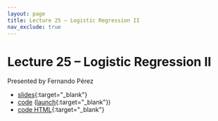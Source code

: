 ```yaml
---
layout: page
title: Lecture 25 – Logistic Regression II
nav_exclude: true
---
```


# Lecture 25 – Logistic Regression II

Presented by Fernando Pérez

- [slides](https://docs.google.com/presentation/d/15S0oBS_HA_okqR2DX2PWElghdPEFB3L39umw1xLvIKU){:target="_blank"}
- [code](https://github.com/DS-100/fa22/blob/main/lec/lec25/lec25.ipynb) ([launch](https://data100.datahub.berkeley.edu/hub/user-redirect/git-sync?repo=https://github.com/DS-100/fa22&urlpath=lab/tree/fa22/lec/lec25/lec25.ipynb){:target="_blank"})
- [code HTML](../../resources/assets/lectures/lec25/lec25.html){:target="_blank"}

<!--
- [recording](https://youtu.be/RLQ2Qzx9f1Q){:target="_blank"}
--> 

<!-- A reminder – the right column of the table below contains _Quick Checks_. These are **not** required but suggested to help you check your understanding.

<table>
<colgroup>
<col style="width: 25%" />
<col style="width: 25%" />
<col style="width: 25%" />
</colgroup>
<thead>
<tr class="header">
<th></th>
<th>Video</th>
<th>Quick Check</th>
</tr>
</thead>
<tbody>
<tr>
<td><strong>25.1</strong> <br />A big picture overview of inference. Parameters and estimators. Bias and variance of estimators. The sample mean estimator.</td>
<td><iframe width="300" height="" src="https://youtube.com/embed/7CFNCia9x3g" frameborder="0" allow="accelerometer; autoplay; encrypted-media; gyroscope; picture-in-picture" allowfullscreen=""></iframe></td>
<td><a href="https://forms.gle/mjmc8KUf9bhPPSBv8" target="\_blank">25.1</a></td>
</tr>
<tr>
<td><strong>25.2</strong> <br />Using bootstrap resampling in order to estimate the sampling distribution of an estimator.</td>
<td><iframe width="300" height="" src="https://youtube.com/embed/p6eGLfF89DY" frameborder="0" allow="accelerometer; autoplay; encrypted-media; gyroscope; picture-in-picture" allowfullscreen=""></iframe></td>
<td><a href="https://forms.gle/y21d1wjiD9JRB6iw5" target="\_blank">25.2</a></td>
</tr>
<tr>
<td><strong>25.3</strong> <br />Defining confidence intervals more generally. Describing and demoing how we can use the bootstrap to create confidence intervals for population parameters.</td>
<td><iframe width="300" height="" src="https://youtube.com/embed/c5dILDmjFQc" frameborder="0" allow="accelerometer; autoplay; encrypted-media; gyroscope; picture-in-picture" allowfullscreen=""></iframe></td>
<td><a href="https://forms.gle/6YotkhNf5SnyzRGZ6" target="\_blank">25.3</a></td>
</tr>
<tr>
<td><strong>25.4</strong> <br />The assumptions we make when modeling with linear regression..</td>
<td><iframe width="300" height="" src="https://youtube.com/embed/U9ycI18u3mc" frameborder="0" allow="accelerometer; autoplay; encrypted-media; gyroscope; picture-in-picture" allowfullscreen=""></iframe></td>
<td><a href="https://forms.gle/Urfp6t9iqtCyiv589" target="\_blank">25.4</a></td>
</tr>
<tr>
<td><strong>25.5</strong> <br />Using the bootstrap to estimate the sampling distributions of parameters in a linear regression model. Inference for the true slope of a feature.</td>
<td><iframe width="300" height="" src="https://youtube.com/embed/phgDWSBWgDA" frameborder="0" allow="accelerometer; autoplay; encrypted-media; gyroscope; picture-in-picture" allowfullscreen=""></iframe></td>
<td><a href="https://forms.gle/NKhCWePxLitCEib39" target="\_blank">25.5</a></td>
</tr>
<tr>
<td><strong>25.6</strong> <br />Multicollinearity, and its impacts on the interpretability of the parameters of our model. A summary of the lecture, and a brief overview of the ML taxonomy.</td>
<td><iframe width="300" height="" src="https://youtube.com/embed/aw7DjnILY0c" frameborder="0" allow="accelerometer; autoplay; encrypted-media; gyroscope; picture-in-picture" allowfullscreen=""></iframe></td>
<td><a href="https://forms.gle/e4SYzXWF3h8M6tr18" target="\_blank">25.6</a></td>
</tr>
</tbody></table>
-->